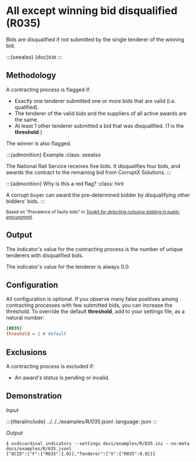 # All except winning bid disqualified (R035)

Bids are disqualified if not submitted by the single tenderer of the winning bid.

:::{seealso}
{doc}`038`
:::

## Methodology

A contracting process is flagged if:

- Exactly one tenderer submitted one or more bids that are valid (i.e. qualified).
- The tenderer of the valid bids and the suppliers of all active awards are the same.
- At least 1 other tenderer submitted a bid that was disqualified. (1 is the **threshold**.)

The winner is also flagged.

:::{admonition} Example
:class: seealso

The National Rail Service receives five bids. It disqualifies four bids, and awards the contract to the remaining bid from CorruptX Solutions.
:::

:::{admonition} Why is this a red flag?
:class: hint

A corrupt buyer can award the pre-determined bidder by disqualifying other bidders' bids.
:::

<small>Based on "Prevalence of faulty bids" in [*Toolkit for detecting collusive bidding in public procurement*](https://www.govtransparency.eu/wp-content/uploads/2015/11/GTI_WP2014_2_Toth_et_al_150413.pdf).</small>

## Output

The indicator's value for the contracting process is the number of unique tenderers with disqualified bids.

The indicator's value for the tenderer is always 0.0.

## Configuration

All configuration is optional. If you observe many false positives among contracting processes with few submitted bids, you can increase the threshold. To override the default **threshold**, add to your settings file, as a natural number:

```ini
[R035]
threshold = 1 # default
```

## Exclusions

A contracting process is excluded if:

- An award's status is pending or invalid.

## Demonstration

*Input*

:::{literalinclude} ../../../examples/R/035.jsonl
:language: json
:::

*Output*

```console
$ ocdscardinal indicators --settings docs/examples/R/035.ini --no-meta docs/examples/R/035.jsonl
{"OCID":{"F":{"R035":1.0}},"Tenderer":{"V":{"R035":0.0}}}

```
